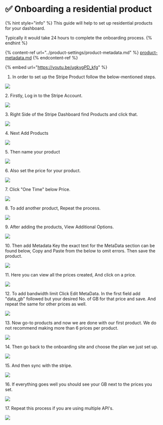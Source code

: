# ✅ Onboarding a residential product

{% hint style="info" %}
This guide will help to set up residential products for your dashboard.

Typically it would take 24 hours to complete the onboarding process.
{% endhint %}

{% content-ref url="../product-settings/product-metadata.md" %}
[product-metadata.md](../product-settings/product-metadata.md)
{% endcontent-ref %}

{% embed url="https://youtu.be/ugkvgPD_kfg" %}

1. In order to set up the Stripe Product follow the below-mentioned steps. &#x20;

![](<../.gitbook/assets/Untitled design (13).png>)

2\. Firstly, Log in to the Stripe Account.

![](<../.gitbook/assets/Untitled design (1) (2).png>)

3\. Right Side of the Stripe Dashboard find Products and click that.&#x20;

![](<../.gitbook/assets/Untitled design (2) (9).png>)

4\. Next Add Products&#x20;

![](<../.gitbook/assets/Untitled design (3) (12).png>)

5\. Then name your product

![](<../.gitbook/assets/Untitled design (4) (5).png>)

6\. Also set the price for your product.

![](<../.gitbook/assets/Untitled design (5) (4).png>)

7\. Click "One Time" below Price.&#x20;

![](<../.gitbook/assets/Untitled design (6) (5).png>)

8\. To add another product, Repeat the process.

![](<../.gitbook/assets/Untitled design (7) (4).png>)

9\. After adding the products, View Additional Options.

![](<../.gitbook/assets/Untitled design (8) (7).png>)

10\. Then add Metadata Key the exact text for the MetaData section can be found below, Copy and Paste from the below to omit errors. Then save the product.

![](<../.gitbook/assets/Untitled design (2) (3).png>)

11\. Here you can view all the prices created, And click on a price.

![](<../.gitbook/assets/Untitled design (1) (5).png>)



12\. To add bandwidth limit Click Edit MetaData. In the first field add "data\_gb" followed but your desired No. of GB for that price and save. And repeat the same for other prices as well.

![](<../.gitbook/assets/Untitled design (11) (7).png>)

13\. Now go-to products and now we are done with our first product. We do not recommend making more than 6 prices per product.

![](<../.gitbook/assets/Untitled design (12) (3).png>)

14\. Then go back to the onboarding site and choose the plan we just set up.

![](<../.gitbook/assets/Untitled design (13) (2).png>)

15\. And then sync with the stripe.

![](<../.gitbook/assets/Untitled design (14).png>)

16\. If everything goes well you should see your GB next to the prices you set.

![](<../.gitbook/assets/Untitled design (15) (3).png>)



17\. Repeat this process if you are using multiple API's.

![](<../.gitbook/assets/Untitled design (3) (4).png>)
